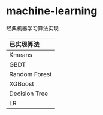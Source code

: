 # machine-learning
经典机器学习算法实现

| 已实现算法 |
| :-------- |
| Kmeans  |
| GBDT     |
| Random Forest     |
| XGBoost     |
| Decision Tree     |
| LR     |